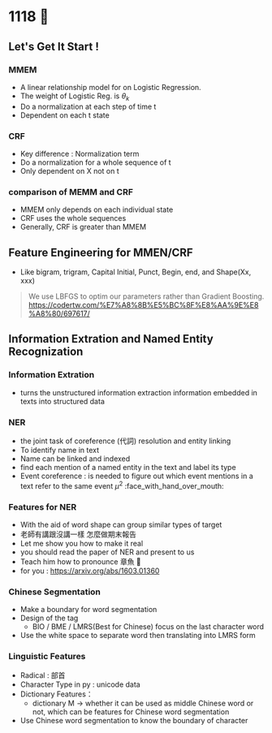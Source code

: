 # 1118 :8ball: 
## Let's Get It Start !
### MMEM 
*    A linear relationship model for on Logistic Regression.
*    The weight of Logistic Reg. is $\theta_k$
*    Do a normalization at each step of time t 
*    Dependent on each t state
### CRF
*    Key difference : Normalization term 
*    Do a normalization for a whole sequence of t 
*    Only dependent on X not on t

### comparison of MEMM and CRF
* MMEM only depends on each individual state
* CRF uses the whole sequences
* Generally, CRF is greater than MMEM

## Feature Engineering for MMEN/CRF
* Like bigram, trigram, Capital Initial, Punct, Begin, end, and Shape(Xx, xxx)

>   We use LBFGS to optim our parameters rather than Gradient Boosting.
> https://codertw.com/%E7%A8%8B%E5%BC%8F%E8%AA%9E%E8%A8%80/697617/

## Information Extration and Named Entity Recognization

### Information Extration
* turns the unstructured information extraction information embedded in texts into structured data

### NER
* the joint task of coreference (代詞) resolution and entity linking
* To identify name in text
* Name can be linked and indexed
* find each mention of a named entity in the text and label its type
* Event coreference : is needed to figure out which event mentions in a text refer to the same event
$\mu^2$ :face_with_hand_over_mouth: 

### Features for NER
* With the aid of word shape can group similar types of target 
* 老師有講跟沒講一樣 怎麼做期末報告
* Let me show you how to make it real 
* you should read the paper of NER and present to us
* Teach him how to pronounce 章魚 :octopus: 
* for you : https://arxiv.org/abs/1603.01360

### Chinese Segmentation
* Make a boundary for word segmentation 
* Design of the tag 
    * BIO / BME / LMRS(Best for Chinese) focus on the last character word 
* Use the white space to separate word then translating into LMRS form

### Linguistic Features
* Radical : 部首
* Character Type in py : unicode data
* Dictionary Features：
    * dictionary M -> whether it can be used as middle Chinese word or not, which can be features for Chinese word segmentation 
* Use Chinese word segmentation to know the boundary of character